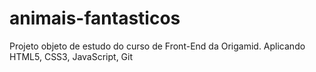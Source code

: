 # animais-fantasticos
Projeto objeto de estudo do curso de Front-End da Origamid. Aplicando HTML5, CSS3, JavaScript, Git
